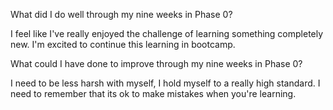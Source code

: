 What did I do well through my nine weeks in Phase 0?

I feel like I've really enjoyed the challenge of learning something completely new.
I'm excited to continue this learning in bootcamp.

 What could I have done to improve through my nine weeks in Phase 0?

 I need to be less harsh with myself, I hold myself to a really high standard.
 I need to remember that its ok to make mistakes when you're learning. 
